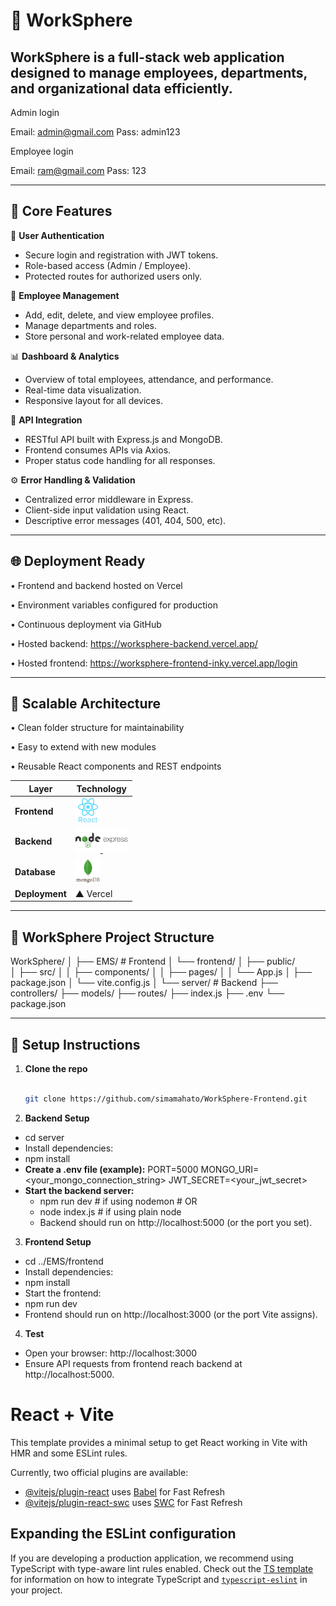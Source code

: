 <h1> 💼 WorkSphere</h1>

<h2>WorkSphere is a full-stack web application designed to manage employees, departments, and organizational data efficiently.</h2>

Admin login

Email: admin@gmail.com
Pass: admin123

Employee login

Email: ram@gmail.com
Pass: 123

---

## 🚀 Core Features
 🔐 **User Authentication**
- Secure login and registration with JWT tokens.
- Role-based access (Admin / Employee).
- Protected routes for authorized users only.

 👥 **Employee Management**

- Add, edit, delete, and view employee profiles.
- Manage departments and roles.
- Store personal and work-related employee data.


 📊 **Dashboard & Analytics**

- Overview of total employees, attendance, and performance.
- Real-time data visualization.
- Responsive layout for all devices.

🔗 **API Integration**

- RESTful API built with Express.js and MongoDB.
-  Frontend consumes APIs via Axios.
- Proper status code handling for all responses.


 ⚙️ **Error Handling & Validation**

 - Centralized error middleware in Express.
 - Client-side input validation using React.
 - Descriptive error messages (401, 404, 500, etc).
 
---

## 🌐 Deployment Ready

 • Frontend and backend hosted on Vercel
 
 • Environment variables configured for production
 
 • Continuous deployment via GitHub
 
 • Hosted backend: https://worksphere-backend.vercel.app/
 
 • Hosted frontend: https://worksphere-frontend-inky.vercel.app/login
 
---

## 🧩 Scalable Architecture

 • Clean folder structure for maintainability
 
 • Easy to extend with new modules
 
 • Reusable React components and REST endpoints
 

 | Layer                | Technology                        |
| -------------------- | ----------------------------------------- |
| **Frontend**         |<a href="https://reactjs.org/" target="_blank" rel="noreferrer"> <img src="https://raw.githubusercontent.com/devicons/devicon/master/icons/react/react-original-wordmark.svg" alt="react" width="40" height="40"/> </a> <a href="https://vuejs.org/" target="_blank" rel="noreferrer"> |
| **Backend**          |  <a href="https://nodejs.org" target="_blank" rel="noreferrer"> <img src="https://raw.githubusercontent.com/devicons/devicon/master/icons/nodejs/nodejs-original-wordmark.svg" alt="nodejs" width="40" height="40"/> </a>  <a href="https://expressjs.com" target="_blank" rel="noreferrer"> <img src="https://raw.githubusercontent.com/devicons/devicon/master/icons/express/express-original-wordmark.svg" alt="express" width="40" height="40"/> </a> |
| **Database**         | <a href="https://www.mongodb.com/" target="_blank" rel="noreferrer"> <img src="https://raw.githubusercontent.com/devicons/devicon/master/icons/mongodb/mongodb-original-wordmark.svg" alt="mongodb" width="40" height="40"/> </a> |                                |
| **Deployment**       |  ▲ Vercel  |
            

---

## 📂 WorkSphere Project Structure

WorkSphere/
│
├── EMS/                # Frontend
│   └── frontend/
│       ├── public/     
│       ├── src/
│       │   ├── components/
│       │   ├── pages/
│       │   └── App.js
│       ├── package.json
│       └── vite.config.js
│
└── server/             # Backend
    ├── controllers/
    ├── models/
    ├── routes/
    ├── index.js
    ├── .env
    └── package.json

---
    
## 🧪 Setup Instructions

1. **Clone the repo**
   ```bash
   
   git clone https://github.com/simamahato/WorkSphere-Frontend.git

2. **Backend Setup**
- cd server
- Install dependencies:
- npm install
- **Create a .env file (example):**
      PORT=5000
      MONGO_URI=<your_mongo_connection_string>
      JWT_SECRET=<your_jwt_secret>
- **Start the backend server:**
   - npm run dev    # if using nodemon
          # OR
   - node index.js  # if using plain node
   - Backend should run on http://localhost:5000 (or the port you set).

3. **Frontend Setup**
  - cd ../EMS/frontend
  - Install dependencies:
  - npm install
  - Start the frontend:
  - npm run dev
  - Frontend should run on http://localhost:3000 (or the port Vite assigns).

4. **Test**
  - Open your browser: http://localhost:3000
  - Ensure API requests from frontend reach backend at http://localhost:5000.


# React + Vite

This template provides a minimal setup to get React working in Vite with HMR and some ESLint rules.

Currently, two official plugins are available:

- [@vitejs/plugin-react](https://github.com/vitejs/vite-plugin-react/blob/main/packages/plugin-react) uses [Babel](https://babeljs.io/) for Fast Refresh
- [@vitejs/plugin-react-swc](https://github.com/vitejs/vite-plugin-react/blob/main/packages/plugin-react-swc) uses [SWC](https://swc.rs/) for Fast Refresh

## Expanding the ESLint configuration

If you are developing a production application, we recommend using TypeScript with type-aware lint rules enabled. Check out the [TS template](https://github.com/vitejs/vite/tree/main/packages/create-vite/template-react-ts) for information on how to integrate TypeScript and [`typescript-eslint`](https://typescript-eslint.io) in your project.
